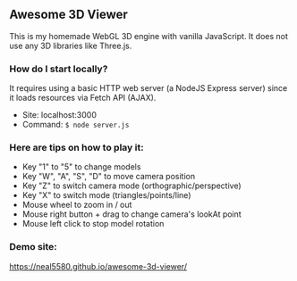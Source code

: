 ## Awesome 3D Viewer ##
 
This is my homemade WebGL 3D engine with vanilla JavaScript. It does not use any 3D libraries like Three.js.

### How do I start locally? ###  
It requires using a basic HTTP web server (a NodeJS Express server) since it loads resources via Fetch API (AJAX).
* Site: localhost:3000
* Command: `$ node server.js`
    
### Here are tips on how to play it: ### 
* Key "1" to "5" to change models
* Key "W", "A", "S", "D" to move camera position
* Key "Z" to switch camera mode (orthographic/perspective)
* Key "X" to switch mode (triangles/points/line)
* Mouse wheel to zoom in / out
* Mouse right button + drag to change camera's lookAt point
* Mouse left click to stop model rotation

### Demo site: ### 
https://neal5580.github.io/awesome-3d-viewer/
